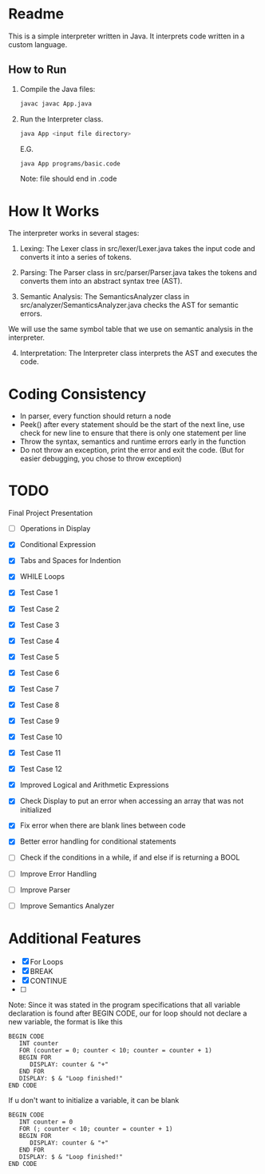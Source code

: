 # Readme

This is a simple interpreter written in Java. It interprets code written in a custom language.

## How to Run

1. Compile the Java files:

   ```sh
   javac javac App.java
   ```

2. Run the Interpreter class.

   ```sh
   java App <input file directory>
   ```

   E.G.

   ```sh
   java App programs/basic.code
   ```

   Note: file should end in .code

# How It Works

The interpreter works in several stages:

1. Lexing: The Lexer class in src/lexer/Lexer.java takes the input code and converts it into a series of tokens.

2. Parsing: The Parser class in src/parser/Parser.java takes the tokens and converts them into an abstract syntax tree (AST).

3. Semantic Analysis: The SemanticsAnalyzer class in src/analyzer/SemanticsAnalyzer.java checks the AST for semantic errors.

We will use the same symbol table that we use on semantic analysis in the interpreter.

4. Interpretation: The Interpreter class interprets the AST and executes the code.

# Coding Consistency

- In parser, every function should return a node
- Peek() after every statement should be the start of the next line, use check for new line to ensure that there is only one statement per line
- Throw the syntax, semantics and runtime errors early in the function
- Do not throw an exception, print the error and exit the code. (But for easier debugging, you chose to throw exception)

# TODO

Final Project Presentation

- [ ] Operations in Display
- [x] Conditional Expression
- [x] Tabs and Spaces for Indention
- [x] WHILE Loops
- [x] Test Case 1
- [x] Test Case 2
- [x] Test Case 3
- [x] Test Case 4
- [x] Test Case 5
- [x] Test Case 6
- [x] Test Case 7
- [x] Test Case 8
- [x] Test Case 9
- [x] Test Case 10
- [x] Test Case 11
- [x] Test Case 12
- [x] Improved Logical and Arithmetic Expressions
- [x] Check Display to put an error when accessing an array that was not initialized
- [x] Fix error when there are blank lines between code
- [x] Better error handling for conditional statements
- [ ] Check if the conditions in a while, if and else if is returning a BOOL

- [ ] Improve Error Handling
- [ ] Improve Parser
- [ ] Improve Semantics Analyzer

# Additional Features

- [x] For Loops
- [x] BREAK
- [x] CONTINUE
- [ ]

Note: Since it was stated in the program specifications that all variable declaration is found after BEGIN CODE, our for loop should not declare a new variable, the format is like this

```plaintext
BEGIN CODE
   INT counter
   FOR (counter = 0; counter < 10; counter = counter + 1)
   BEGIN FOR
      DISPLAY: counter & "+"
   END FOR
   DISPLAY: $ & "Loop finished!"
END CODE
```

If u don't want to initialize a variable, it can be blank

```plaintext
BEGIN CODE
   INT counter = 0
   FOR (; counter < 10; counter = counter + 1)
   BEGIN FOR
      DISPLAY: counter & "+"
   END FOR
   DISPLAY: $ & "Loop finished!"
END CODE
```
